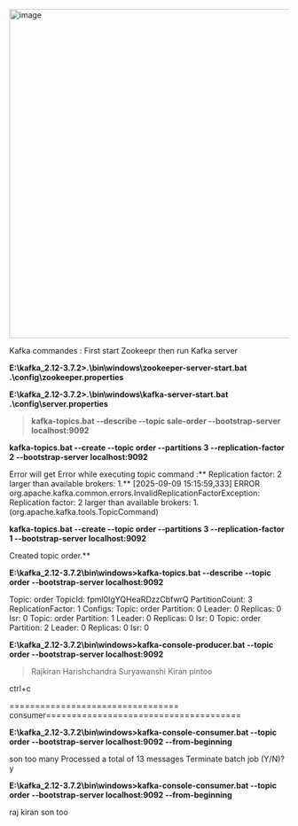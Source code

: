 
<img width="1285" height="594" alt="image" src="https://github.com/user-attachments/assets/6ae5e4a2-b4f7-43e3-852b-5147eafd5da9" />



Kafka commandes : First start Zookeepr then run Kafka server

**E:\kafka_2.12-3.7.2>.\bin\windows\zookeeper-server-start.bat .\config\zookeeper.properties**


**E:\kafka_2.12-3.7.2>.\bin\windows\kafka-server-start.bat .\config\server.properties**



>**kafka-topics.bat --describe --topic sale-order  --bootstrap-server localhost:9092**

**kafka-topics.bat --create --topic order --partitions 3 --replication-factor 2 --bootstrap-server localhost:9092**

Error will get
Error while executing topic command :** Replication factor: 2 larger than available brokers: 1.**
[2025-09-09 15:15:59,333] ERROR org.apache.kafka.common.errors.InvalidReplicationFactorException: Replication factor: 2 larger than available brokers: 1.
 (org.apache.kafka.tools.TopicCommand)
 
 **kafka-topics.bat --create --topic order --partitions 3 --replication-factor 1 --bootstrap-server localhost:9092**

Created topic order.**

**E:\kafka_2.12-3.7.2\bin\windows>kafka-topics.bat --describe --topic order --bootstrap-server localhost:9092**

Topic: order    TopicId: fpml0IgYQHeaRDzzCbfwrQ PartitionCount: 3       ReplicationFactor: 1    Configs:
        Topic: order    Partition: 0    Leader: 0       Replicas: 0     Isr: 0
        Topic: order    Partition: 1    Leader: 0       Replicas: 0     Isr: 0
        Topic: order    Partition: 2    Leader: 0       Replicas: 0     Isr: 0

**E:\kafka_2.12-3.7.2\bin\windows>kafka-console-producer.bat --topic order --bootstrap-server localhost:9092**

>Rajkiran Harishchandra Suryawanshi
>Kiran
>pintoo

ctrl+c


================================= consumer======================================

**E:\kafka_2.12-3.7.2\bin\windows>kafka-console-consumer.bat --topic order --bootstrap-server localhost:9092 --from-beginning**


son
too
many
Processed a total of 13 messages
Terminate batch job (Y/N)? y

**E:\kafka_2.12-3.7.2\bin\windows>kafka-console-consumer.bat --topic order --bootstrap-server localhost:9092 --from-beginning**

raj
kiran
son
too
